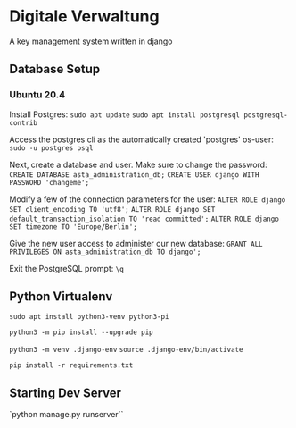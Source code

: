 # Digitale Verwaltung
A key management system written in django

## Database Setup

### Ubuntu 20.4
Install Postgres:
`sudo apt update`
`sudo apt install postgresql postgresql-contrib`

Access the postgres cli as the automatically created 'postgres' os-user:
`sudo -u postgres psql`

Next, create a database and user. Make sure to change the password:
`CREATE DATABASE asta_administration_db;`
`CREATE USER django WITH PASSWORD 'changeme';`

Modify a few of the connection parameters for the user:
`ALTER ROLE django SET client_encoding TO 'utf8';`
`ALTER ROLE django SET default_transaction_isolation TO 'read committed';`
`ALTER ROLE django SET timezone TO 'Europe/Berlin';`

Give the new user access to administer our new database:
`GRANT ALL PRIVILEGES ON asta_administration_db TO django';`

Exit the PostgreSQL prompt:
`\q`



## Python Virtualenv
`sudo apt install python3-venv python3-pi`

`python3 -m pip install --upgrade pip`

`python3 -m venv .django-env`
`source .django-env/bin/activate`

`pip install -r requirements.txt`


## Starting Dev Server
`python manage.py runserver``

